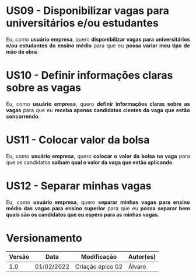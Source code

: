 # US09 - Disponibilizar vagas para universitários e/ou estudantes

<div style="text-align: justify">
Eu, como <b>usuário empresa</b>, quero <b>disponibilizar vagas para universitários e/ou estudantes do ensino médio</b> para que eu <b>possa variar meu tipo de mão de obra</b>.
</div>

# US10 - Definir informações claras sobre as vagas

<div style="text-align: justify">
Eu, como <b>usuário empresa</b>, quero <b>definir informações claras sobre as vagas</b> para que eu <b>receba apenas candidatos cientes da vaga que estão concorrendo</b>.
</div>

# US11 - Colocar valor da bolsa

<div style="text-align: justify">
Eu, como <b>usuário empresa</b>, quero <b>colocar o valor da bolsa na vaga</b> para que os candidatos <b>saibam qual o valor da vaga que estão aplicando</b>.
</div>

# US12 - Separar minhas vagas

<div style="text-align: justify">
Eu, como <b>usuário empresa</b>, quero <b>separar minhas vagas para ensino médio das vagas para ensino superior</b> para que eu <b>possa separar bem quais são os candidatos que eu espero para as minhas vagas</b>.
</div>

# Versionamento

Versão | Data | Modificação | Autor(es) |
|--|--|--|--|
| 1.0 | 01/02/2022 | Criação épico 02 | Álvaro |